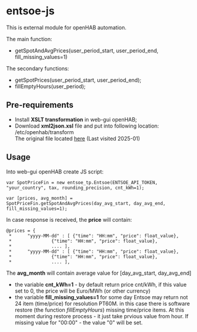 # entsoe-js
This is external module for openHAB automation.

The main function:

* getSpotAndAvgPrices(user_period_start, user_period_end, fill_missing_values=1)

The secondary functions:

* getSpotPrices(user_period_start, user_period_end);
* fillEmptyHours(user_period);

## Pre-requirements

* Install **XSLT transformation** in web-gui openHAB;
* Download **xml2json.xsl** file and put into following location: /etc/openhab/transform <br> The original file located [here](https://xml2json.duttke.de/) (Last visited 2025-01)


## Usage

Into web-gui openHAB create JS script:

```
var SpotPriceFin = new entsoe_tp.Entsoe(ENTSOE_API_TOKEN, "your_country", tax, rounding_precision, cnt_kWh=1);

var [prices, avg_month] = SpotPriceFin.getSpotAndAvgPrices(day_avg_start, day_avg_end, fill_missing_values=1);

```
In case response is received, the **price** will contain:

```
@prices = {
 *		"yyyy-MM-dd" : [ {"time": "HH:mm", "price": float_value},
 *				 {"time": "HH:mm", "price": float_value},
 *				 .... ],
 *		"yyyy-MM-dd" : [ {"time": "HH:mm", "price": float_value},
 *				 {"time": "HH:mm", "price": float_value},
 *				 .... ],
```

The **avg_month** will contain average value for [day_avg_start, day_avg_end]


* the variable **cnt_kWh=1** - by default return price cnt/kWh, if this value set to 0, the price will be Euro/MWh (or other currency)
* the variable **fill_missing_values=1** for some day Entsoe may return not 24 item (time/price) for resolution PT60M. in this case there is software restore (the function *fillEmptyHours*) missing time/price items. At this moment during restore process - it just take prvious value from hour. If missing value for "00:00" - the value "0" will be set.